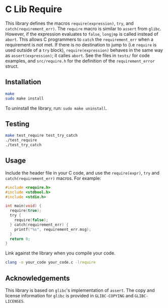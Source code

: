 # C Lib Require

This library defines the macros `require(expression)`, `try`, and `catch(requirement_err)`. The `require` macro is similar to `assert` from `glibc`. However, if the expression evaluates to `false`, `longjmp` is called instead of `abort`. This allows C programmers to `catch` the `requirement_err` when a requirement is not met. If there is no destination to jump to (i.e `require` is used outside of a `try` block), `require(expression)` behaves in the same way as `assert(expression)`; it calles `abort`. See the files in `tests/` for code examples, and `src/require.h` for the definition of the `requirement_error` struct.

## Installation

```Bash
make
sudo make install
```

To uninstall the library, run: `sudo make uninstall`.

## Testing

```Bash
make test_require test_try_catch
./test_require
./test_try_catch
```

## Usage

Include the header file in your C code, and use the `require(expr)`, `try` and `catch(requirement_err)` macros. For example:

```C
#include <require.h>
#include <stdbool.h>
#include <stdio.h>

int main(void) {
  require(true);
  try {
    require(false);
  } catch(requirement_err) {
    printf("%s", requirement_err.msg);
  }
  return 0;
}
```

Link against the library when you compile your code.

```Bash
clang -o your_code your_code.c -lrequire
```

## Acknowledgements

This library is based on `glibc`'s implementation of `assert`. The copy and license information for `glibc` is provided in `GLIBC-COPYING` and `GLIBC-LICENSES`.
